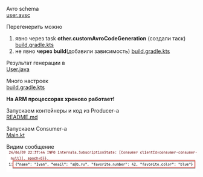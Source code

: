 Avro schema <br>
[user.avsc](avro%2Fuser.avsc)

Перегенерить можно 
1) явно через task **other.customAvroCodeGeneration** (создали таск) [build.gradle.kts](..%2F..%2Fbuild.gradle.kts)
2) не явно **через build**(добавили зависимость) [build.gradle.kts](..%2F..%2Fbuild.gradle.kts)

Результат генерации в <br>
[User.java](java%2Forg%2Fgulash%2Fkfk%2Fmodel%2FUser.java)

Много настроек <br>
[build.gradle.kts](..%2F..%2Fbuild.gradle.kts)

**На ARM процессорах хреново работает!**

Запускаем контейнеры и код из Producer-а <br>
[README.md](..%2F..%2F..%2Fkafka-schema-registry-producer%2Fsrc%2Fmain%2FREADME.md)

Запускаем Consumer-а <br>
[Main.kt](kotlin%2FMain.kt)

Видим сообщение <br>
![message_result.jpg](message_result.jpg)

